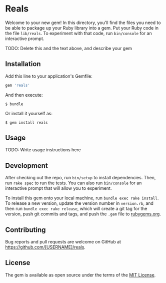 # Reals

Welcome to your new gem! In this directory, you'll find the files you need to be able to package up your Ruby library into a gem. Put your Ruby code in the file `lib/reals`. To experiment with that code, run `bin/console` for an interactive prompt.

TODO: Delete this and the text above, and describe your gem

## Installation

Add this line to your application's Gemfile:

```ruby
gem 'reals'
```

And then execute:

    $ bundle

Or install it yourself as:

    $ gem install reals

## Usage

TODO: Write usage instructions here

## Development

After checking out the repo, run `bin/setup` to install dependencies. Then, run `rake spec` to run the tests. You can also run `bin/console` for an interactive prompt that will allow you to experiment.

To install this gem onto your local machine, run `bundle exec rake install`. To release a new version, update the version number in `version.rb`, and then run `bundle exec rake release`, which will create a git tag for the version, push git commits and tags, and push the `.gem` file to [rubygems.org](https://rubygems.org).

## Contributing

Bug reports and pull requests are welcome on GitHub at https://github.com/[USERNAME]/reals.

## License

The gem is available as open source under the terms of the [MIT License](https://opensource.org/licenses/MIT).
